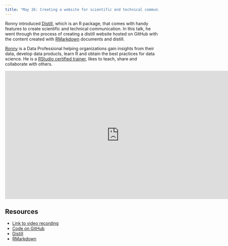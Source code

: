 ```yaml
---
title: "May 26: Creating a website for scientific and technical communication with Ronny A. Hernández Mora"
---
```


Ronny introduced [Distill](https://rstudio.github.io/distill/), which is an R package, that comes with handy features to create scientific and technical communication. In this talk, he went through the process of creating a distill website hosted on GitHub with the content created with [RMarkdown](https://rmarkdown.rstudio.com/) documents and distill.

[Ronny](https://ronnyale.com) is a Data Professional helping organizations gain insights from their data, develop data products, learn R and obtain the best practices for data science. He is a [RStudio certified trainer](https://education.rstudio.com/trainers/people/hernandez+ronny/), likes to teach, share and collaborate with others.

<iframe width="748" height="421" src="https://www.youtube.com/embed/WSbqmg0V6y4" title="YouTube video player" frameborder="0" allow="accelerometer; autoplay; clipboard-write; encrypted-media; gyroscope; picture-in-picture" allowfullscreen></iframe>

## Resources

- [Link to video recording](https://youtu.be/WSbqmg0V6y4)
- [Code on GitHub](https://github.com/ronnyhdez/yeg_rug_distill)
- [Distill](https://rstudio.github.io/distill/)
- [RMarkdown](https://rmarkdown.rstudio.com/)
